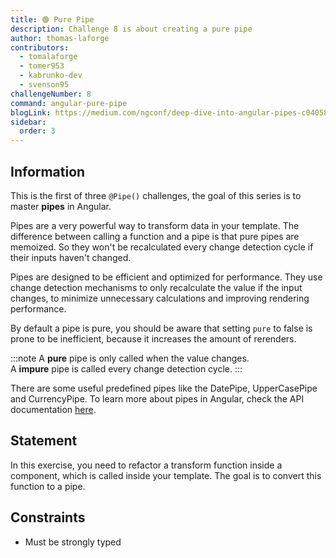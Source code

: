```yaml
---
title: 🟢 Pure Pipe
description: Challenge 8 is about creating a pure pipe
author: thomas-laforge
contributors:
  - tomalaforge
  - tomer953
  - kabrunko-dev
  - svenson95
challengeNumber: 8
command: angular-pure-pipe
blogLink: https://medium.com/ngconf/deep-dive-into-angular-pipes-c040588cd15d
sidebar:
  order: 3
---
```


## Information

This is the first of three `@Pipe()` challenges, the goal of this series is to master **pipes** in Angular.

Pipes are a very powerful way to transform data in your template. The difference between calling a function and a pipe is that pure pipes are memoized. So they won't be recalculated every change detection cycle if their inputs haven't changed.

Pipes are designed to be efficient and optimized for performance. They use change detection mechanisms to only recalculate the value if the input changes, to minimize unnecessary calculations and improving rendering performance.

By default a pipe is pure, you should be aware that setting `pure` to false is prone to be inefficient, because it increases the amount of rerenders.

:::note
A **pure** pipe is only called when the value changes.\
A **impure** pipe is called every change detection cycle.
:::

There are some useful predefined pipes like the DatePipe, UpperCasePipe and CurrencyPipe. To learn more about pipes in Angular, check the API documentation [here](https://angular.dev/guide/pipes).

## Statement

In this exercise, you need to refactor a transform function inside a component, which is called inside your template. The goal is to convert this function to a pipe.

## Constraints

- Must be strongly typed
